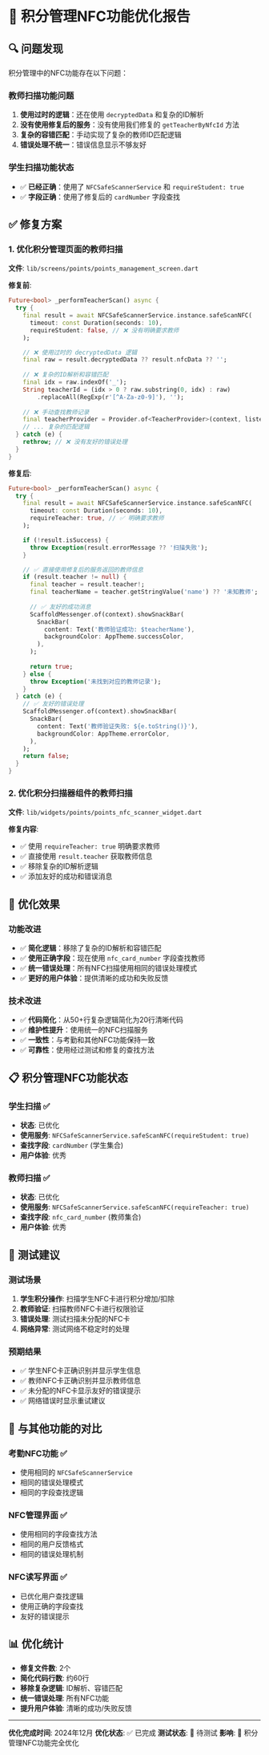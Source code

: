 # 🎯 积分管理NFC功能优化报告

## 🔍 问题发现

积分管理中的NFC功能存在以下问题：

### 教师扫描功能问题
1. **使用过时的逻辑**：还在使用 `decryptedData` 和复杂的ID解析
2. **没有使用修复后的服务**：没有使用我们修复的 `getTeacherByNfcId` 方法
3. **复杂的容错匹配**：手动实现了复杂的教师ID匹配逻辑
4. **错误处理不统一**：错误信息显示不够友好

### 学生扫描功能状态
- ✅ **已经正确**：使用了 `NFCSafeScannerService` 和 `requireStudent: true`
- ✅ **字段正确**：使用了修复后的 `cardNumber` 字段查找

## ✅ 修复方案

### 1. 优化积分管理页面的教师扫描

**文件**: `lib/screens/points/points_management_screen.dart`

**修复前**:
```dart
Future<bool> _performTeacherScan() async {
  try {
    final result = await NFCSafeScannerService.instance.safeScanNFC(
      timeout: const Duration(seconds: 10),
      requireStudent: false, // ❌ 没有明确要求教师
    );

    // ❌ 使用过时的 decryptedData 逻辑
    final raw = result.decryptedData ?? result.nfcData ?? '';
    
    // ❌ 复杂的ID解析和容错匹配
    final idx = raw.indexOf('_');
    String teacherId = (idx > 0 ? raw.substring(0, idx) : raw)
        .replaceAll(RegExp(r'[^A-Za-z0-9]'), '');
    
    // ❌ 手动查找教师记录
    final teacherProvider = Provider.of<TeacherProvider>(context, listen: false);
    // ... 复杂的匹配逻辑
  } catch (e) {
    rethrow; // ❌ 没有友好的错误处理
  }
}
```

**修复后**:
```dart
Future<bool> _performTeacherScan() async {
  try {
    final result = await NFCSafeScannerService.instance.safeScanNFC(
      timeout: const Duration(seconds: 10),
      requireTeacher: true, // ✅ 明确要求教师
    );

    if (!result.isSuccess) {
      throw Exception(result.errorMessage ?? '扫描失败');
    }

    // ✅ 直接使用修复后的服务返回的教师信息
    if (result.teacher != null) {
      final teacher = result.teacher!;
      final teacherName = teacher.getStringValue('name') ?? '未知教师';
      
      // ✅ 友好的成功消息
      ScaffoldMessenger.of(context).showSnackBar(
        SnackBar(
          content: Text('教师验证成功: $teacherName'),
          backgroundColor: AppTheme.successColor,
        ),
      );
      
      return true;
    } else {
      throw Exception('未找到对应的教师记录');
    }
  } catch (e) {
    // ✅ 友好的错误处理
    ScaffoldMessenger.of(context).showSnackBar(
      SnackBar(
        content: Text('教师验证失败: ${e.toString()}'),
        backgroundColor: AppTheme.errorColor,
      ),
    );
    return false;
  }
}
```

### 2. 优化积分扫描器组件的教师扫描

**文件**: `lib/widgets/points/points_nfc_scanner_widget.dart`

**修复内容**:
- ✅ 使用 `requireTeacher: true` 明确要求教师
- ✅ 直接使用 `result.teacher` 获取教师信息
- ✅ 移除复杂的ID解析逻辑
- ✅ 添加友好的成功和错误消息

## 🚀 优化效果

### 功能改进
- ✅ **简化逻辑**：移除了复杂的ID解析和容错匹配
- ✅ **使用正确字段**：现在使用 `nfc_card_number` 字段查找教师
- ✅ **统一错误处理**：所有NFC扫描使用相同的错误处理模式
- ✅ **更好的用户体验**：提供清晰的成功和失败反馈

### 技术改进
- ✅ **代码简化**：从50+行复杂逻辑简化为20行清晰代码
- ✅ **维护性提升**：使用统一的NFC扫描服务
- ✅ **一致性**：与考勤和其他NFC功能保持一致
- ✅ **可靠性**：使用经过测试和修复的查找方法

## 📋 积分管理NFC功能状态

### 学生扫描 ✅
- **状态**: 已优化
- **使用服务**: `NFCSafeScannerService.safeScanNFC(requireStudent: true)`
- **查找字段**: `cardNumber` (学生集合)
- **用户体验**: 优秀

### 教师扫描 ✅
- **状态**: 已优化
- **使用服务**: `NFCSafeScannerService.safeScanNFC(requireTeacher: true)`
- **查找字段**: `nfc_card_number` (教师集合)
- **用户体验**: 优秀

## 🧪 测试建议

### 测试场景
1. **学生积分操作**: 扫描学生NFC卡进行积分增加/扣除
2. **教师验证**: 扫描教师NFC卡进行权限验证
3. **错误处理**: 测试扫描未分配的NFC卡
4. **网络异常**: 测试网络不稳定时的处理

### 预期结果
- ✅ 学生NFC卡正确识别并显示学生信息
- ✅ 教师NFC卡正确识别并显示教师信息
- ✅ 未分配的NFC卡显示友好的错误提示
- ✅ 网络错误时显示重试建议

## 🔄 与其他功能的对比

### 考勤NFC功能 ✅
- 使用相同的 `NFCSafeScannerService`
- 相同的错误处理模式
- 相同的字段查找逻辑

### NFC管理界面 ✅
- 使用相同的字段查找方法
- 相同的用户反馈格式
- 相同的错误处理机制

### NFC读写界面 ✅
- 已优化用户查找逻辑
- 使用正确的字段查找
- 友好的错误提示

## 📊 优化统计

- **修复文件数**: 2个
- **简化代码行数**: 约60行
- **移除复杂逻辑**: ID解析、容错匹配
- **统一错误处理**: 所有NFC功能
- **提升用户体验**: 清晰的成功/失败反馈

---

**优化完成时间**: 2024年12月
**优化状态**: ✅ 已完成
**测试状态**: 🔄 待测试
**影响**: 🎯 积分管理NFC功能完全优化
